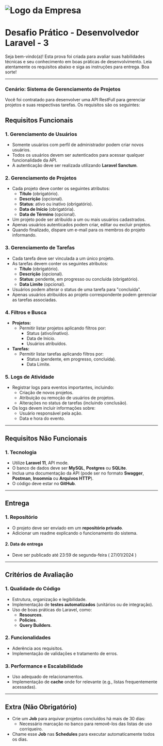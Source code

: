 # ![Logo da Empresa](https://lexxen.com/Group%201000001771.svg)

# Desafio Prático - Desenvolvedor Laravel - 3

Seja bem-vindo(a)! Esta prova foi criada para avaliar suas habilidades técnicas e seu conhecimento em boas práticas de desenvolvimento. Leia atentamente os requisitos abaixo e siga as instruções para entrega. Boa sorte!

---

### Cenário: Sistema de Gerenciamento de Projetos

Você foi contratado para desenvolver uma API RestFull para gerenciar projetos e suas respectivas tarefas. Os requisitos são os seguintes:

## Requisitos Funcionais

### 1. Gerenciamento de Usuários
- Somente usuários com perfil de administrador podem criar novos usuários.  
- Todos os usuários devem ser autenticados para acessar qualquer funcionalidade da API.  
- A autenticação deve ser realizada utilizando **Laravel Sanctum**.

### 2. Gerenciamento de Projetos
- Cada projeto deve conter os seguintes atributos:
  - **Título** (obrigatório).
  - **Descrição** (opcional).
  - **Status**: ativo ou inativo (obrigatório).
  - **Data de Início** (obrigatória).
  - **Data de Término** (opcional).
- Um projeto pode ser atribuído a um ou mais usuários cadastrados.
- Apenas usuários autenticados podem criar, editar ou excluir projetos.
- Quando finalizado, dispare um e-mail para os membros do projeto informando.

### 3. Gerenciamento de Tarefas
- Cada tarefa deve ser vinculada a um único projeto.
- As tarefas devem conter os seguintes atributos:
  - **Título** (obrigatório).
  - **Descrição** (opcional).
  - **Status**: pendente, em progresso ou concluída (obrigatório).
  - **Data Limite** (opcional).
- Usuários podem alterar o status de uma tarefa para "concluída".
- Apenas usuários atribuídos ao projeto correspondente podem gerenciar as tarefas associadas.

### 4. Filtros e Busca
- **Projetos:**
  - Permitir listar projetos aplicando filtros por:
    - Status (ativo/inativo).
    - Data de Início.
    - Usuários atribuídos.
- **Tarefas:**
  - Permitir listar tarefas aplicando filtros por:
    - Status (pendente, em progresso, concluída).
    - Data Limite.

### 5. Logs de Atividade
- Registrar logs para eventos importantes, incluindo:
  - Criação de novos projetos.
  - Atribuição ou remoção de usuários de projetos.
  - Alterações no status de tarefas (incluindo conclusão).
- Os logs devem incluir informações sobre:
  - Usuário responsável pela ação.
  - Data e hora do evento.

---

## Requisitos Não Funcionais

### 1. Tecnologia
- Utilize **Laravel 11**, API mode.
- O banco de dados deve ser **MySQL**, **Postgres** ou **SQLite**.
- Inclua uma documentação da API (pode ser no formato **Swagger**, **Postman**, **Insomnia** ou **Arquivos HTTP**).
- O código deve estar no **GitHub**.

---

## Entrega

### 1. Repositório
- O projeto deve ser enviado em um **repositório privado**.
- Adicionar um readme explicando o funcionamento do sistema.

#### 2. Data de entrega
- Deve ser publicado até 23:59 de segunda-feira ( 27/01/2024 )
---

## Critérios de Avaliação

### 1. Qualidade do Código
- Estrutura, organização e legibilidade.
- Implementação de **testes automatizados** (unitários ou de integração).
- Uso de boas práticas do Laravel, como:
  - **Resources**.
  - **Policies**.
  - **Query Builders**.

### 2. Funcionalidades
- Aderência aos requisitos.
- Implementação de validações e tratamento de erros.

### 3. Performance e Escalabilidade
- Uso adequado de relacionamentos.
- Implementação de **cache** onde for relevante (e.g., listas frequentemente acessadas).

---

## Extra (Não Obrigatório)

- Crie um **Job** para arquivar projetos concluídos há mais de 30 dias:
  - Necessário marcação no banco para removê-los das listas de uso corriqueiro.
- Chame esse **Job** nas **Schedules** para executar automaticamente todos os dias.

